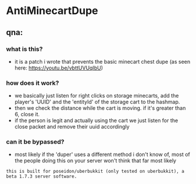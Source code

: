 # AntiMinecartDupe
## qna:

### what is this?
- it is a patch i wrote that prevents the basic minecart chest dupe (as seen here: <https://youtu.be/vbttUVUqIbU>)

### how does it work?
- we basically just listen for right clicks on storage minecarts, add the player's 'UUID' and the 'entityId' of the storage cart to the hashmap.
- then we check the distance while the cart is moving. if it's greater than 6, close it.
- if the person is legit and actually using the cart we just listen for the close packet and remove their uuid accordingly

### can it be bypassed?
- most likely if the 'duper' uses a different method i don't know of, most of the people doing this on your server won't think that far most likely

```
this is built for poseidon/uberbukkit (only tested on uberbukkit), a beta 1.7.3 server software.
```
